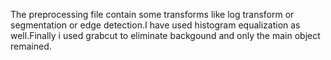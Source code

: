 The preprocessing file contain some transforms like log transform or segmentation or edge detection.I have used histogram equalization as well.Finally i used grabcut to eliminate backgound and only the main object remained.
